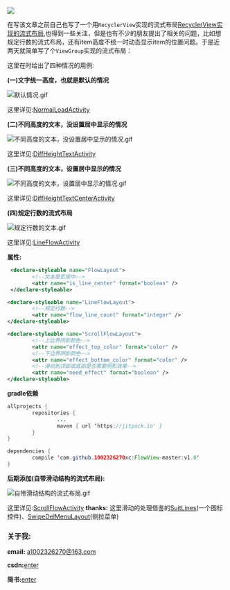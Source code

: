 [![](https://jitpack.io/v/1002326270xc/FlowView-master.svg)](https://jitpack.io/#1002326270xc/FlowView-master/v1.0)

在写该文章之前自己也写了一个用`RecyclerView`实现的流式布局[RecyclerView实现的流式布局](https://github.com/1002326270xc/LayoutManager-FlowLayout),也得到一些关注，但是也有不少的朋友提出了相关的问题，比如想规定行数的流式布局，还有item高度不统一时动态显示item的位置问题。于是近两天就简单写了个`ViewGroup`实现的流式布局：

这里在时给出了四种情况的用例:

**(一)文字统一高度，也就是默认的情况**

![默认情况.gif](https://github.com/1002326270xc/FlowView-master/blob/master/photos/基本.gif)

这里详见:[NormalLoadActivity](https://github.com/1002326270xc/FlowView-master/blob/master/app/src/main/java/com/single/flowlayout/NormalLoadActivity.java)


**(二)不同高度的文本，没设置居中显示的情况**

![不同高度的文本，没设置居中显示的情况.gif](https://github.com/1002326270xc/FlowView-master/blob/master/photos/不同高度的文本，没设置居中显示的情况.gif)

这里详见:[DiffHeightTextActivity](https://github.com/1002326270xc/FlowView-master/blob/master/app/src/main/java/com/single/flowlayout/DiffHeightTextActivity.java)


**(三)不同高度的文本，设置居中显示的情况**

![不同高度的文本，设置居中显示的情况.gif](https://github.com/1002326270xc/FlowView-master/blob/master/photos/不同高度的文本，设置居中显示的情况.gif)

这里详见:[DiffHeightTextCenterActivity](https://github.com/1002326270xc/FlowView-master/blob/master/app/src/main/java/com/single/flowlayout/DiffHeightTextCenterActivity.java)


**(四)规定行数的流式布局**

![规定行数的文本.gif](https://github.com/1002326270xc/FlowView-master/blob/master/photos/规定行数的文本.gif)

这里详见:[LineFlowActivity](https://github.com/1002326270xc/FlowView-master/blob/master/app/src/main/java/com/single/flowlayout/LineFlowActivity.java)

**属性:**
```xml
 <declare-styleable name="FlowLayout">
        <!--文本是否居中-->
        <attr name="is_line_center" format="boolean" />
 </declare-styleable>

<declare-styleable name="LineFlowLayout">
        <!--规定行数-->
        <attr name="flow_line_count" format="integer" />
</declare-styleable>

<declare-styleable name="ScrollFlowLayout">
        <!--上边界阴影颜色-->
        <attr name="effect_top_color" format="color" />
        <!--下边界阴影颜色-->
        <attr name="effect_bottom_color" format="color" />
        <!--滑动到顶部或底部是否需要阴影效果-->
        <attr name="need_effect" format="boolean" />
</declare-styleable>
```

**gradle依赖**
```java
allprojects {
        repositories {
                ...
                maven { url 'https://jitpack.io' }
        }
}

dependencies {
        compile 'com.github.1002326270xc:FlowView-master:v1.0'
}
```

**后期添加(自带滑动结构的流式布局):**

![自带滑动结构的流式布局.gif](https://github.com/1002326270xc/FlowView-master/blob/master/photos/自带滑动结构的流式布局.gif)

这里详见:[ScrollFlowActivity](https://github.com/1002326270xc/FlowView-master/blob/master/app/src/main/java/com/single/flowlayout/ScrollFlowActivity.java)
**thanks:** 这里滑动的处理借鉴的[SuitLines](https://github.com/whataa/SuitLines)(一个图标控件)、[SwipeDelMenuLayout](https://github.com/mcxtzhang/SwipeDelMenuLayout)(侧拉菜单)

### 关于我:

**email:** a1002326270@163.com

**csdn:**[enter](http://blog.csdn.net/u010429219/article/details/72897017)

**简书:**[enter](http://www.jianshu.com/p/67c4bd0e2091)

